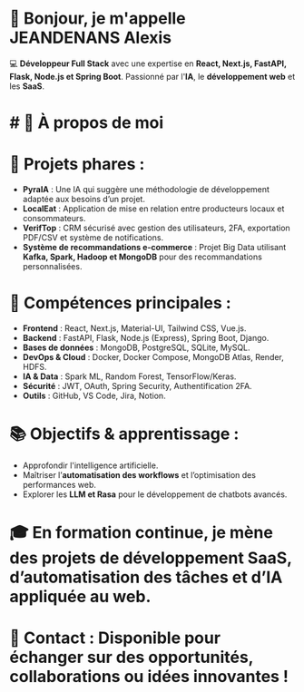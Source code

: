 # 👋 Bonjour, je m'appelle JEANDENANS Alexis
💻 **Développeur Full Stack** avec une expertise en **React, Next.js, FastAPI, Flask, Node.js et Spring Boot**. Passionné par l'**IA**, le **développement web** et les **SaaS**.
# # 🎯 À propos de moi
# 🚀 **Projets phares :**
- **PyraIA** : Une IA qui suggère une méthodologie de développement adaptée aux besoins d’un projet.
- **LocalEat** : Application de mise en relation entre producteurs locaux et consommateurs.
- **VerifTop** : CRM sécurisé avec gestion des utilisateurs, 2FA, exportation PDF/CSV et système de notifications.
- **Système de recommandations e-commerce** : Projet Big Data utilisant **Kafka, Spark, Hadoop et MongoDB** pour des recommandations personnalisées.

# 📌 **Compétences principales :**
- **Frontend** : React, Next.js, Material-UI, Tailwind CSS, Vue.js.
- **Backend** : FastAPI, Flask, Node.js (Express), Spring Boot, Django.
- **Bases de données** : MongoDB, PostgreSQL, SQLite, MySQL.
- **DevOps & Cloud** : Docker, Docker Compose, MongoDB Atlas, Render, HDFS.
- **IA & Data** : Spark ML, Random Forest, TensorFlow/Keras.
- **Sécurité** : JWT, OAuth, Spring Security, Authentification 2FA.
- **Outils** : GitHub, VS Code, Jira, Notion.

# 📚 **Objectifs & apprentissage :**
- Approfondir l'intelligence artificielle.
- Maîtriser l’**automatisation des workflows** et l’optimisation des performances web.
- Explorer les **LLM et Rasa** pour le développement de chatbots avancés.

# 🎓 **En formation continue**, je mène des projets de **développement SaaS**, d’**automatisation des tâches** et d’**IA appliquée au web**.
# 📩 **Contact** : Disponible pour échanger sur des opportunités, collaborations ou idées innovantes !
